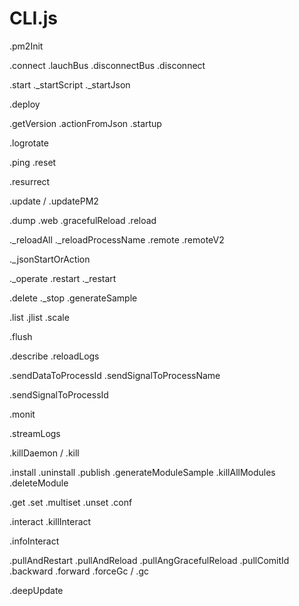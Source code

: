 
# CLI.js

.pm2Init

.connect
.lauchBus
.disconnectBus
.disconnect

.start
._startScript
._startJson

.deploy

.getVersion
.actionFromJson
.startup

.logrotate

.ping
.reset

.resurrect

.update / .updatePM2

.dump
.web
.gracefulReload
.reload

._reloadAll
._reloadProcessName
.remote
.remoteV2

._jsonStartOrAction

._operate
.restart
._restart

.delete
._stop
.generateSample

.list
.jlist
.scale

.flush

.describe
.reloadLogs

.sendDataToProcessId
.sendSignalToProcessName

.sendSignalToProcessId

.monit

.streamLogs

.killDaemon / .kill

.install
.uninstall
.publish
.generateModuleSample
.killAllModules
.deleteModule

.get
.set
.multiset
.unset
.conf

.interact
.killInteract

.infoInteract

.pullAndRestart
.pullAndReload
.pullAngGracefulReload
.pullComitId
.backward
.forward
.forceGc / .gc

.deepUpdate
